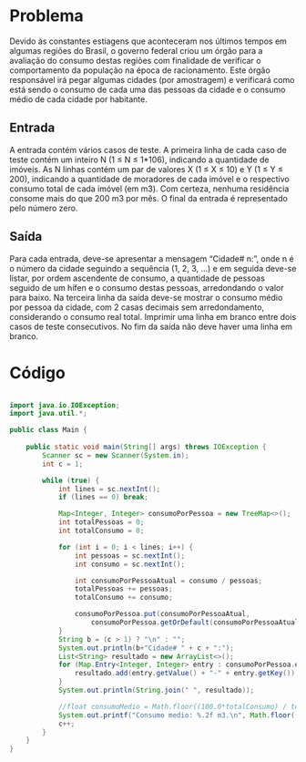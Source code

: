 # Problema 
Devido às constantes estiagens que aconteceram nos últimos tempos em algumas regiões do Brasil, o governo federal criou um órgão para a avaliação do consumo destas regiões com finalidade de verificar o comportamento da população na época de racionamento. 
Este órgão responsável irá pegar algumas cidades (por amostragem) e verificará como está sendo o consumo de cada uma das pessoas da cidade e o consumo médio de cada cidade por habitante.

## Entrada
A entrada contém vários casos de teste. A primeira linha de cada caso de teste contém um inteiro N (1 ≤ N ≤ 1*106), indicando a quantidade de imóveis.
As N linhas contém um par de valores X (1 ≤ X ≤ 10) e Y (1 ≤ Y ≤ 200), indicando a quantidade de moradores de cada imóvel e o respectivo consumo total de cada imóvel (em m3). Com certeza, nenhuma residência consome mais do que 200 m3 por mês.
O final da entrada é representado pelo número zero.

## Saída
Para cada entrada, deve-se apresentar a mensagem “Cidade# n:”, onde n é o número da cidade seguindo a sequência (1, 2, 3, ...) e em seguida deve-se listar, por ordem ascendente de consumo,
a quantidade de pessoas seguido de um hífen e o consumo destas pessoas, arredondando o valor para baixo. Na terceira linha da saída deve-se mostrar o consumo médio por pessoa da cidade, com 2 casas decimais sem arredondamento, considerando o consumo real total. 
Imprimir uma linha em branco entre dois casos de teste consecutivos. No fim da saída não deve haver uma linha em branco.


# Código 

```java

import java.io.IOException;
import java.util.*;

public class Main {
 
    public static void main(String[] args) throws IOException {
        Scanner sc = new Scanner(System.in);
        int c = 1;

        while (true) {
            int lines = sc.nextInt();
            if (lines == 0) break;

            Map<Integer, Integer> consumoPorPessoa = new TreeMap<>();
            int totalPessoas = 0;
            int totalConsumo = 0;

            for (int i = 0; i < lines; i++) {
                int pessoas = sc.nextInt();
                int consumo = sc.nextInt();

                int consumoPorPessoaAtual = consumo / pessoas; 
                totalPessoas += pessoas;
                totalConsumo += consumo;

                consumoPorPessoa.put(consumoPorPessoaAtual, 
                    consumoPorPessoa.getOrDefault(consumoPorPessoaAtual, 0) + pessoas);
            }
            String b = (c > 1) ? "\n" : "";
            System.out.println(b+"Cidade# " + c + ":");
            List<String> resultado = new ArrayList<>();
            for (Map.Entry<Integer, Integer> entry : consumoPorPessoa.entrySet()) {
                resultado.add(entry.getValue() + "-" + entry.getKey());
            }
            System.out.println(String.join(" ", resultado));

            //float consumoMedio = Math.floor((100.0*totalConsumo) / totalPessoas) / 100.0;
            System.out.printf("Consumo medio: %.2f m3.\n", Math.floor((100.0*totalConsumo) / totalPessoas) / 100.0);
            c++;
        }
    }
}
```
